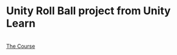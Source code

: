 <h1>Unity Roll Ball project from Unity Learn</h1>
<br>
<a href="https://learn.unity.com/course/roll-a-ball/tutorial/setting-up-the-game">The Course</a>